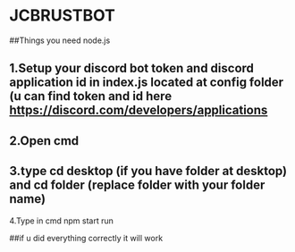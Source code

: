 # JCBRUSTBOT

##Things you need
node.js

## 1.Setup your discord bot token and discord application id in index.js located at config folder (u can find token and id here https://discord.com/developers/applications
## 2.Open cmd
## 3.type cd desktop (if you have folder at desktop) and cd folder (replace folder with your folder name)
4.Type in cmd npm start run



##if u did everything correctly it will work
